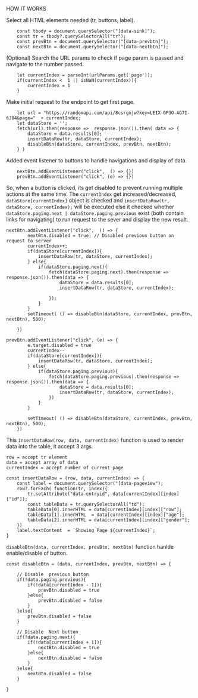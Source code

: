 HOW IT WORKS

Select all HTML elements needed (tr, buttons, label).

```
    const tbody = document.querySelector("[data-sink]");
    const tr = tbody?.querySelectorAll("tr");
    const prevBtn = document.querySelector("[data-prevbtn]");
    const nextBtn = document.querySelector("[data-nextbtn]");
```


(Optional) Search the URL params to check if page param is passed and navigate to the number passed.

```
    let currentIndex = parseInt(urlParams.get('page'));
    if(currentIndex <  1 || isNaN(currentIndex)){
        currentIndex = 1
    }
```


Make initial request to the endpoint to get first page. 

```
    let url = "https://randomapi.com/api/8csrgnjw?key=LEIX-GF3O-AG7I-6J84&page="  + currentIndex;
    let dataStore = '';
    fetch(url).then(response =>  response.json()).then( data => {
        dataStore = data.results[0];
        insertDataRow(tr, dataStore, currentIndex);
        disableBtn(dataStore, currentIndex, prevBtn, nextBtn);
    } )
```

Added event listener to buttons to handle navigations and display of  data.

```
    nextBtn.addEventListener("click",  () => {})
    prevBtn.addEventListener("click", (e) => {})

```

So, when a button is clicked, its get disabled to prevent running multiple actions at the same time.
The ``currentIndex`` get increased/decreased, ``dataStore[currentIndex]`` object is checked and ``insertDataRow(tr, dataStore, currentIndex);`` will be executed else it checked whether ``dataStore.paging.next | dataStore.paging.previous`` exist (both contain links for navigating) to run request to the sever and display the new result.


```
nextBtn.addEventListener("click",  () => {
        nextBtn.disabled = true; // Disabled previous button on request to server
        currentIndex++;
        if(dataStore[currentIndex]){
            insertDataRow(tr, dataStore, currentIndex);
        } else{
            if(dataStore.paging.next){
                fetch(dataStore.paging.next).then(response => response.json()).then(data => {
                    dataStore = data.results[0];
                    insertDataRow(tr, dataStore, currentIndex);
                    
                });
            }
        }
        setTimeout( () => disableBtn(dataStore, currentIndex, prevBtn, nextBtn), 500); 

    })

prevBtn.addEventListener("click", (e) => {
        e.target.disabled = true
        currentIndex--
        if(dataStore[currentIndex]){
            insertDataRow(tr, dataStore, currentIndex);
        } else{
            if(dataStore.paging.previous){
                fetch(dataStore.paging.previous).then(response => response.json()).then(data => {
                    dataStore = data.results[0];
                    insertDataRow(tr, dataStore, currentIndex);
                })
            }
        }
        
        setTimeout( () => disableBtn(dataStore, currentIndex, prevBtn, nextBtn), 500); 
    })
```

This ``insertDataRow(row, data, currentIndex)`` function is used to render data into the table, it accept 3 args.


```
row = accept tr element
data = accept array of data 
currentIndex = accept number of current page
```


```
const insertDataRow = (row, data, currentIndex) => {
    const label = document.querySelector("[data-pageview");
    row?.forEach( function(tr, index){
        tr.setAttribute("data-entryid", data[currentIndex][index]["id"]);
        const tableData = tr.querySelectorAll("td");
        tableData[0].innerHTML = data[currentIndex][index]["row"];
        tableData[1].innerHTML  = data[currentIndex][index]["age"];
        tableData[2].innerHTML = data[currentIndex][index]["gender"];
    })
    label.textContent  = `Showing Page ${currentIndex}`;
}
```

```disableBtn(data, currentIndex, prevBtn, nextBtn)``` function hanlde enable/disable of button.


```
const disableBtn = (data, currentIndex, prevBtn, nextBtn) => {
    
    // Disable  previous button
    if(!data.paging.previous){
        if(!data[currentIndex - 1]){
            prevBtn.disabled = true
        }else{
            prevBtn.disabled = false
        }
    }else{
        prevBtn.disabled = false
    }

    // Disable  Next button
    if(!data.paging.next){
        if(!data[currentIndex + 1]){
            nextBtn.disabled = true
        }else{
            nextBtn.disabled = false
        }
    }else{
        nextBtn.disabled = false
    }

}
```
